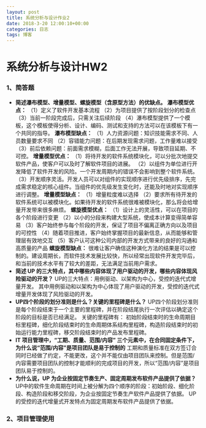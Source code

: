 ```yaml
---
layout: post
title: 系统分析与设计作业2
date: 2018-3-20 12:00:10+00:00
categories: 日志
tags: 博客
---
```

# 系统分析与设计HW2

### 1、简答题
 * **简述瀑布模型、增量模型、螺旋模型（含原型方法）的优缺点。**
**瀑布模型优点：**
（1）定义了软件开发基本流程
（2）为项目提供了按阶段划分的检查点
（3）当前一阶段完成后，只需关注后续阶段
（4）瀑布模型提供了一个模板，这个模板使得分析、设计、编码、测试和支持的方法可以在该模板下有一个共同的指导。
**瀑布模型缺点：**
（1）人力资源问题：知识技能需求不同、人员数量要求不同
（2）容错能力问题：在后期发现需求问题，工作量难以接受
（3）前后依赖问题：前面需求模糊，后面工作无法开展，导致项目延期、不可控。
**增量模型优点：**
（1）将待开发的软件系统模块化，可以分批次地提交软件产品，使客户可以及时了解软件项目的进展。
（2）以组件为单位进行开发降低了软件开发的风险。一个开发周期内的错误不会影响到整个软件系统。
（3）开发顺序灵活。开发人员可以对组件的实现顺序进行优先级排序，先完成需求稳定的核心组件。当组件的优先级发生变化时，还能及时地对实现顺序进行调整。
**增量模型缺点：**
（1）增量粒度难以选择
（2）要求所有待开发的软件系统可以被模块化。如果待开发的软件系统很难被模块化，那么将会给增量开发带来很多麻烦。
**螺旋模型优点：**
（1）设计上的灵活性，可以在项目的各个阶段进行变更
（2）以小的分段来构建大型系统，使成本计算变得简单容易
（3）客户始终参与每个阶段的开发，保证了项目不偏离正确方向以及项目的可控性
（4）随着项目推进，客户始终掌握项目的最新信息，从而能够和管理层有效地交互
（5）客户认可这种公司内部的开发方式带来的良好的沟通和高质量的产品
**螺旋模型缺点：**
        很难让客户确信这种演化方法的结果是可以控制的。建设周期长，而软件技术发展比较快，所以经常出现软件开发完毕后，和当前的技术水平有了较大的差距，无法满足当前用户需求。
 * **简述 UP 的三大特点，其中哪些内容体现了用户驱动的开发，哪些内容体现风险驱动的开发？**
 UP的三大特点：用例驱动、以架构为中心，受控的迭代式增量开发。
 其中用例驱动和以架构为中心体现了用户驱动的开发，受控的迭代式增量开发体现了风险驱动的开发。
 * **UP四个阶段的划分准则是什么？关键的里程碑是什么？**
UP四个阶段划分准则是每个阶段结束于一个主要的里程碑，并在阶段结尾执行一次评估以确定这个阶段的目标是否已经满足。
关键的里程碑有：
初始阶段结束时的生命周期目标里程碑，细化阶段结束时的生命周期体系结构里程碑，构造阶段结束时的初始运行能力里程碑，移交阶段结束时的产品发布里程碑。
 * **IT 项目管理中，“工期、质量、范围/内容” 三个元素中，在合同固定条件下，为什么说“范围/内容”是项目团队是易于控制的**
 工期和质量标准在双方签订合同时已经做了约定，不能更改，这个并不能仅由项目团队来控制。但是范围/内容需要项目团队的控制才能顺利的完成项目的开发，所以“范围/内容”是项目团队易于控制的。
 * **为什么说，UP 为企业按固定节奏生产、固定周期发布软件产品提供了依据？**
UP中的软件生命周期在时间上被分解为四个顺序的阶段：初始阶段、细化阶段、构造阶段和移交阶段，为企业按固定节奏生产软件产品提供了依据。
UP的受控的迭代增量式开发特点为固定周期发布软件产品提供了依据。
### 2、项目管理使用
